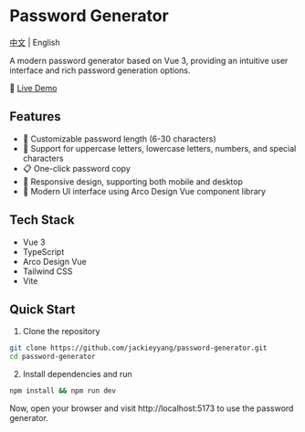 # Password Generator

[中文](./README.md) | English

A modern password generator based on Vue 3, providing an intuitive user interface and rich password generation options.

🔗 [Live Demo](https://jackieyyang.github.io/password-generator)

## Features

- 🔐 Customizable password length (6-30 characters)
- 🔡 Support for uppercase letters, lowercase letters, numbers, and special characters
- 📋 One-click password copy
- 📱 Responsive design, supporting both mobile and desktop
- 🎨 Modern UI interface using Arco Design Vue component library

## Tech Stack

- Vue 3
- TypeScript
- Arco Design Vue
- Tailwind CSS
- Vite

## Quick Start

1. Clone the repository
```sh
git clone https://github.com/jackieyyang/password-generator.git
cd password-generator
```

2. Install dependencies and run
```sh
npm install && npm run dev
```

Now, open your browser and visit http://localhost:5173 to use the password generator.